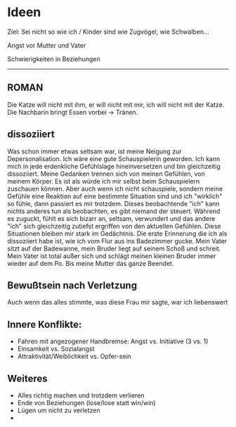 
# Ideen 



Ziel: Sei nicht so wie ich / Kinder sind wie Zugvögel, wie Schwalben...

Angst vor Mutter und Vater

Schwierigkeiten in Beziehungen

-------

## ROMAN
Die Katze will nicht mit ihm, er will nicht mit mir, ich will nicht mit der Katze.
Die Nachbarin bringt Essen vorbei -> Tränen.


## dissoziiert
Was schon immer etwas seltsam war, ist meine Neigung zur Depersonalisation. Ich wäre eine gute Schauspielerin geworden. Ich kann mich in jede erdenkliche Gefühlslage hineinversetzen und bin gleichzeitig dissoziiert. Meine Gedanken trennen sich von meinen Gefühlen, von meinem Körper. Es ist als würde ich mir selbst beim Schauspielern zuschauen können. Aber auch wenn ich nicht schauspiele, sondern meine Gefühle eine Reaktion auf eine bestimmte Situation sind und ich "wirklich" so fühle, dann passiert es mir trotzdem. Dieses beobachtende "ich" kann nichts anderes tun als beobachten, es gibt niemand der steuert. Während es zuguckt, fühlt es sich bizarr an, seltsam, verwundert und das andere "ich" sich gleichzeitig zutiefst ergriffen von den aktuellen Gefühlen. Diese Situationen bleiben mir stark im Gedächtnis. Die erste Erinnerung die ich als dissoziiert habe ist, wie ich vom Flur aus ins Badezimmer gucke. Mein Vater sitzt auf der Badewanne, mein Bruder liegt auf seinem Schoß und schreit. Mein Vater ist total außer sich und schlägt meinen kleinen Bruder immer wieder auf dem Po. Bis meine Mutter das ganze Beendet.


## Bewußtsein nach Verletzung
Auch wenn das alles stimmte, was diese Frau mir sagte, war ich liebenswert

## Innere Konflikte:
* Fahren mit angezogener Handbremse: Angst vs. Initiative (3 vs. 1)
* Einsamkeit vs. Sozialangst
* Attraktivität/Weiblichkeit vs. Opfer-sein


## Weiteres
* Alles richtig machen und trotzdem verlieren
* Ende von Beziehungen (lose/lose statt win/win)
* Lügen um nicht zu verletzen
* 
